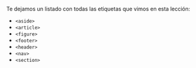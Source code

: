 Te dejamos un listado con todas las etiquetas que vimos en esta lección: 

* `<aside>`
* `<article>`
* `<figure>`
* `<footer>`
* `<header>`
* `<nav>`
* `<section>`
